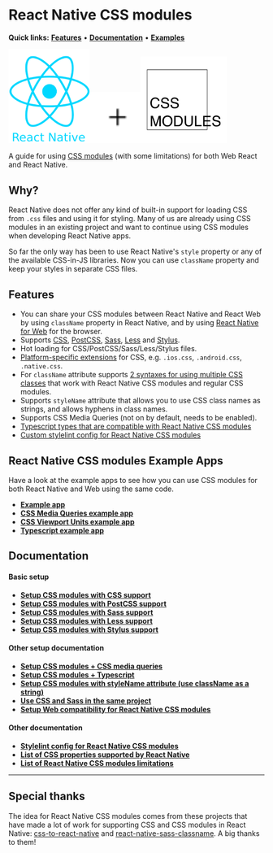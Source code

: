 # React Native CSS modules

**Quick links:** **[Features](#features)** • **[Documentation](https://github.com/kristerkari/react-native-css-modules#documentation)** • **[Examples](#react-native-css-modules-example-apps)**

<a href="https://facebook.github.io/react-native/"><img src="images/react-native-logo.png" width="160"></a><img src="images/plus.svg" width="100"><a href="https://github.com/css-modules/css-modules"><img src="images/css-modules-logo.svg" width="170"></a>

A guide for using [CSS modules](https://github.com/css-modules/css-modules) (with some limitations) for both Web React and React Native.

## Why?

React Native does not offer any kind of built-in support for loading CSS from `.css` files and using it for styling. Many of us are already using CSS modules in an existing project and want to continue using CSS modules when developing React Native apps.

So far the only way has been to use React Native's `style` property or any of the available CSS-in-JS libraries. Now you can use `className` property and keep your styles in separate CSS files.

## Features

- You can share your CSS modules between React Native and React Web by using `className` property in React Native, and by using [React Native for Web](https://github.com/necolas/react-native-web) for the browser.
- Supports [CSS](https://github.com/kristerkari/react-native-css-transformer), [PostCSS](https://github.com/kristerkari/react-native-postcss-transformer), [Sass](https://github.com/kristerkari/react-native-sass-transformer), [Less](https://github.com/kristerkari/react-native-less-transformer) and [Stylus](https://github.com/kristerkari/react-native-stylus-transformer).
- Hot loading for CSS/PostCSS/Sass/Less/Stylus files.
- [Platform-specific extensions](https://facebook.github.io/react-native/docs/platform-specific-code.html#platform-specific-extensions) for CSS, e.g. `.ios.css`, `.android.css`, `.native.css`.
- For `className` attribute supports [2 syntaxes for using multiple CSS classes](https://github.com/kristerkari/babel-plugin-react-native-classname-to-style#multiple-classes) that work with React Native CSS modules and regular CSS modules.
- Supports `styleName` attribute that allows you to use CSS class names as strings, and allows hyphens in class names.
- Supports CSS Media Queries (not on by default, needs to be enabled).
- [Typescript types that are compatible with React Native CSS modules](https://github.com/kristerkari/react-native-types-for-css-modules)
- [Custom stylelint config for React Native CSS modules](https://github.com/kristerkari/stylelint-config-react-native-css-modules)

## React Native CSS modules Example Apps

Have a look at the example apps to see how you can use CSS modules for both React Native and Web using the same code.

- **[Example app](https://github.com/kristerkari/react-native-css-modules-example)**
- **[CSS Media Queries example app](https://github.com/kristerkari/react-native-css-modules-with-media-queries-example)**
- **[CSS Viewport Units example app](https://github.com/kristerkari/react-native-css-modules-with-viewport-units-example)**
- **[Typescript example app](https://github.com/kristerkari/react-native-css-modules-with-typescript-example)**

## Documentation

#### Basic setup

- **[Setup CSS modules with CSS support](docs/setup-css.md)**
- **[Setup CSS modules with PostCSS support](docs/setup-postcss.md)**
- **[Setup CSS modules with Sass support](docs/setup-sass.md)**
- **[Setup CSS modules with Less support](docs/setup-less.md)**
- **[Setup CSS modules with Stylus support](docs/setup-stylus.md)**

#### Other setup documentation

- **[Setup CSS modules + CSS media queries](docs/setup-media-queries.md)**
- **[Setup CSS modules + Typescript](docs/setup-typescript.md)**
- **[Setup CSS modules with styleName attribute (use className as a string)](docs/setup-stylename.md)**
- **[Use CSS and Sass in the same project](docs/multiple-transformers.md)**
- **[Setup Web compatibility for React Native CSS modules](docs/web-compatibility.md)**

#### Other documentation

- **[Stylelint config for React Native CSS modules](https://github.com/kristerkari/stylelint-config-react-native-css-modules)**
- **[List of CSS properties supported by React Native](https://github.com/vhpoet/react-native-styling-cheat-sheet)**
- **[List of React Native CSS modules limitations](docs/limitations.md)**

---

## Special thanks

The idea for React Native CSS modules comes from these projects that have made a lot of work for supporting CSS and CSS modules in React Native: [css-to-react-native](https://github.com/styled-components/css-to-react-native) and [react-native-sass-classname](https://github.com/daniloster/react-native-sass-classname). A big thanks to them!

